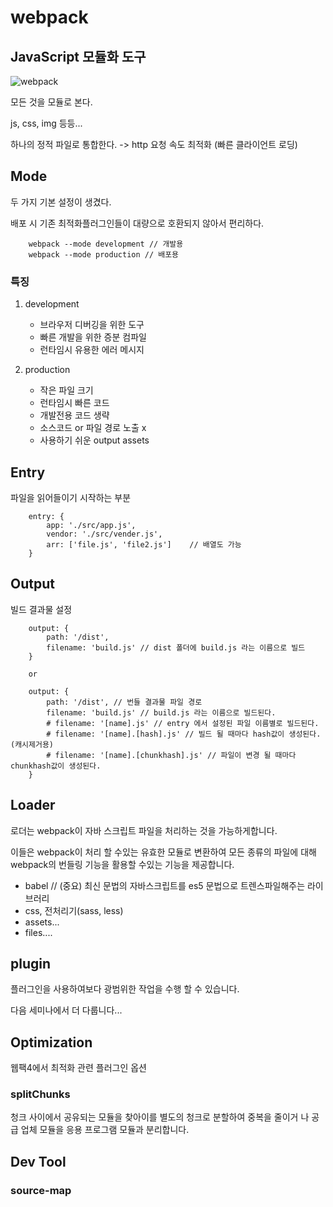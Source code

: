 # webpack

## JavaScript 모듈화 도구

![webpack](https://cdn.filepicker.io/api/file/QIuZVivBTFWIu8LN9i3E)

모든 것을 모듈로 본다.

js, css, img 등등...

하나의 정적 파일로 통합한다. -> http 요청 속도 최적화 (빠른 클라이언트 로딩)

## Mode

두 가지 기본 설정이 생겼다.

배포 시 기존 최적화플러그인들이 대량으로 호환되지 않아서 편리하다.

```
    webpack --mode development // 개발용
    webpack --mode production // 배포용
```

### 특징

1. development 
    - 브라우저 디버깅을 위한 도구
    - 빠른 개발을 위한 증분 컴파일
    - 런타임시 유용한 에러 메시지
    
2. production  
    - 작은 파일 크기
    - 런타임시 빠른 코드
    - 개발전용 코드 생략
    - 소스코드 or 파일 경로 노출 x
    - 사용하기 쉬운 output assets

## Entry

파일을 읽어들이기 시작하는 부분
    
```
    entry: {
        app: './src/app.js',    
        vendor: './src/vender.js',
        arr: ['file.js', 'file2.js']    // 배열도 가능
    }
```

## Output

빌드 결과물 설정

```
    output: {
        path: '/dist',
        filename: 'build.js' // dist 폴더에 build.js 라는 이름으로 빌드
    }
    
    or

    output: {
        path: '/dist', // 번들 결과물 파일 경로
        filename: 'build.js' // build.js 라는 이름으로 빌드된다.
        # filename: '[name].js' // entry 에서 설정된 파일 이름별로 빌드된다.
        # filename: '[name].[hash].js' // 빌드 될 때마다 hash값이 생성된다. (캐시제거용)
        # filename: '[name].[chunkhash].js' // 파일이 변경 될 때마다 chunkhash값이 생성된다.
    }
```

## Loader

로더는 webpack이 자바 스크립트 파일을 처리하는 것을 가능하게합니다. 

이들은 webpack이 처리 할 수있는 유효한 모듈로 변환하여 모든 종류의 파일에 대해 webpack의 번들링 기능을 활용할 수있는 기능을 제공합니다.

- babel // (중요) 최신 문법의 자바스크립트를 es5 문법으로 트렌스파일해주는 라이브러리 
- css, 전처리기(sass, less)
- assets...
- files....

## plugin

플러그인을 사용하여보다 광범위한 작업을 수행 할 수 있습니다.
    
다음 세미나에서 더 다룹니다...

## Optimization

웹팩4에서 최적화 관련 플러그인 옵션

### splitChunks

청크 사이에서 공유되는 모듈을 찾아이를 별도의 청크로 분할하여 중복을 줄이거 나 공급 업체 모듈을 응용 프로그램 모듈과 분리합니다.

## Dev Tool

### source-map
